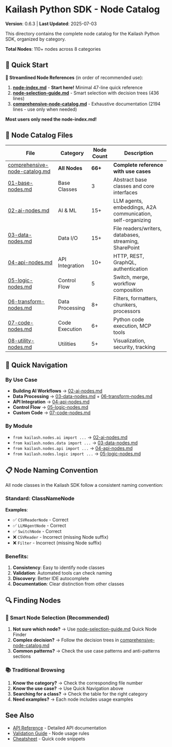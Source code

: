 # Kailash Python SDK - Node Catalog

**Version**: 0.6.3 | **Last Updated**: 2025-07-03

This directory contains the complete node catalog for the Kailash Python SDK, organized by category.

**Total Nodes**: 110+ nodes across 8 categories

## 🎯 Quick Start

**🌟 Streamlined Node References** (in order of recommended use):
1. **[node-index.md](node-index.md)** - **Start here!** Minimal 47-line quick reference
2. **[node-selection-guide.md](node-selection-guide.md)** - Smart selection with decision trees (436 lines)
3. **[comprehensive-node-catalog.md](comprehensive-node-catalog.md)** - Exhaustive documentation (2194 lines - use only when needed)

**Most users only need the node-index.md!**

## 📁 Node Catalog Files

| File | Category | Node Count | Description |
|------|----------|------------|-------------|
| [comprehensive-node-catalog.md](comprehensive-node-catalog.md) | **All Nodes** | **66+** | **Complete reference with use cases** |
| [01-base-nodes.md](01-base-nodes.md) | Base Classes | 3 | Abstract base classes and core interfaces |
| [02-ai-nodes.md](02-ai-nodes.md) | AI & ML | 15+ | LLM agents, embeddings, A2A communication, self-organizing |
| [03-data-nodes.md](03-data-nodes.md) | Data I/O | 15+ | File readers/writers, databases, streaming, SharePoint |
| [04-api-nodes.md](04-api-nodes.md) | API Integration | 10+ | HTTP, REST, GraphQL, authentication |
| [05-logic-nodes.md](05-logic-nodes.md) | Control Flow | 5 | Switch, merge, workflow composition |
| [06-transform-nodes.md](06-transform-nodes.md) | Data Processing | 8+ | Filters, formatters, chunkers, processors |
| [07-code-nodes.md](07-code-nodes.md) | Code Execution | 6+ | Python code execution, MCP tools |
| [08-utility-nodes.md](08-utility-nodes.md) | Utilities | 5+ | Visualization, security, tracking |

## 🚀 Quick Navigation

### By Use Case
- **Building AI Workflows** → [02-ai-nodes.md](02-ai-nodes.md)
- **Data Processing** → [03-data-nodes.md](03-data-nodes.md) + [06-transform-nodes.md](06-transform-nodes.md)
- **API Integration** → [04-api-nodes.md](04-api-nodes.md)
- **Control Flow** → [05-logic-nodes.md](05-logic-nodes.md)
- **Custom Code** → [07-code-nodes.md](07-code-nodes.md)

### By Module
- `from kailash.nodes.ai import ...` → [02-ai-nodes.md](02-ai-nodes.md)
- `from kailash.nodes.data import ...` → [03-data-nodes.md](03-data-nodes.md)
- `from kailash.nodes.api import ...` → [04-api-nodes.md](04-api-nodes.md)
- `from kailash.nodes.logic import ...` → [05-logic-nodes.md](05-logic-nodes.md)

## 📋 Node Naming Convention

All node classes in the Kailash SDK follow a consistent naming convention:

### Standard: ClassNameNode

**Examples**:
- ✅ `CSVReaderNode` - Correct
- ✅ `LLMAgentNode` - Correct
- ✅ `SwitchNode` - Correct
- ❌ `CSVReader` - Incorrect (missing Node suffix)
- ❌ `Filter` - Incorrect (missing Node suffix)

### Benefits:
1. **Consistency**: Easy to identify node classes
2. **Validation**: Automated tools can check naming
3. **Discovery**: Better IDE autocomplete
4. **Documentation**: Clear distinction from other classes

## 🔍 Finding Nodes

### **🎯 Smart Node Selection (Recommended)**
1. **Not sure which node?** → Use [node-selection-guide.md](node-selection-guide.md) Quick Node Finder
2. **Complex decision?** → Follow the decision trees in [comprehensive-node-catalog.md](comprehensive-node-catalog.md)
3. **Common patterns?** → Check the use case patterns and anti-patterns sections

### **📚 Traditional Browsing**
1. **Know the category?** → Check the corresponding file number
2. **Know the use case?** → Use Quick Navigation above
3. **Searching for a class?** → Check the table for the right category
4. **Need examples?** → Each node includes usage examples

## See Also
- [API Reference](../api/README.md) - Detailed API documentation
- [Validation Guide](../validation/validation-guide.md) - Node usage rules
- [Cheatsheet](../cheatsheet/README.md) - Quick code snippets
